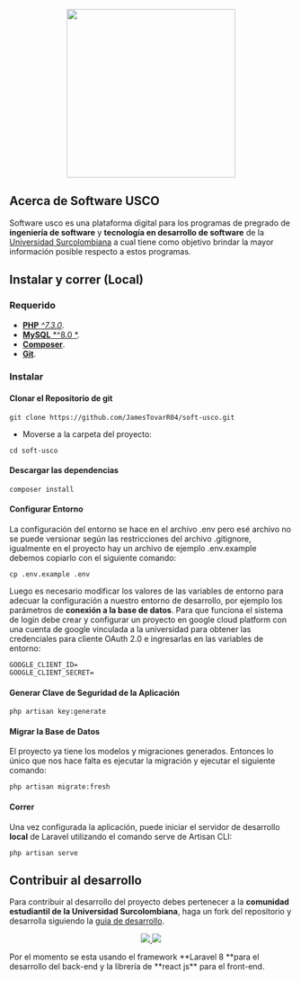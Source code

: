 
<p align="center"><img src="https://raw.githubusercontent.com/JamesTovarR04/soft-usco/f7043c2fd32051dd3986ded3991cc0cb1ebba333/public/images/svg/Imagotipo-Hrz-Software.svg" width="300"></p>

## Acerca de Software USCO

Software usco es una plataforma digital para los programas de pregrado de **ingeniería de software** y **tecnología en desarrollo de software** de la <a href="https://www.usco.edu.co/es/" target="_blank">Universidad Surcolombiana</a> a cual tiene como objetivo brindar la mayor información posible respecto a estos programas.

## Instalar y correr (Local)

### Requerido

- [**PHP** *^7.3.0*](https://www.php.net/manual/es/index.php).
- [**MySQL** *^8.0 *](https://www.mysql.com/downloads/).
- [**Composer**](https://getcomposer.org/download/).
- [**Git**](https://git-scm.com/downloads).

### Instalar

#### Clonar el Repositorio de git

`git clone https://github.com/JamesTovarR04/soft-usco.git`

- Moverse a la carpeta del proyecto:

`cd soft-usco`

#### Descargar las dependencias

`composer install`

#### Configurar Entorno
La configuración del entorno se hace en el archivo .env pero esé archivo no se puede versionar según las restricciones del archivo .gitignore, igualmente en el proyecto hay un archivo de ejemplo .env.example debemos copiarlo con el siguiente comando:

`cp .env.example .env`

Luego es necesario modificar los valores de las variables de entorno para adecuar la configuración a nuestro entorno de desarrollo, por ejemplo los parámetros de **conexión a la base de datos**.
Para que funciona el sistema de login debe crear y configurar un proyecto en google cloud platform con una cuenta de google vinculada a la universidad para obtener las credenciales para cliente OAuth 2.0 e ingresarlas en las variables de entorno:
   ```shell
GOOGLE_CLIENT_ID=
GOOGLE_CLIENT_SECRET=
```
#### Generar Clave de Seguridad de la Aplicación

`php artisan key:generate`

#### Migrar la Base de Datos

El proyecto ya tiene los modelos y migraciones generados. Entonces lo único que nos hace falta es ejecutar la migración y ejecutar el siguiente comando:

`php artisan migrate:fresh`

#### Correr
Una vez configurada la aplicación, puede iniciar el servidor de desarrollo **local** de Laravel utilizando el comando serve de Artisan CLI:

`php artisan serve`

## Contribuir al desarrollo

Para contribuir al desarrollo del proyecto debes pertenecer a la **comunidad estudiantil de la Universidad Surcolombiana**, haga un fork del repositorio y desarrolla siguiendo la [guia de desarrollo](https://github.com/JamesTovarR04/soft-usco/blob/develop/DEVELOP.md "guia de desarrollo").

<p align="center"><a href="https://laravel.com" target="_blank"><img src="https://raw.githubusercontent.com/JamesTovarR04/soft-usco/develop/public/images/readme/laravel.jpg"></a><a href="https://es.reactjs.org/" target="_blank"> <img src="https://raw.githubusercontent.com/JamesTovarR04/soft-usco/develop/public/images/readme/react.jpg"></a></p>
Por el momento se esta usando el framework **Laravel 8 **para el desarrollo del back-end y la librería de **react js** para el front-end.
